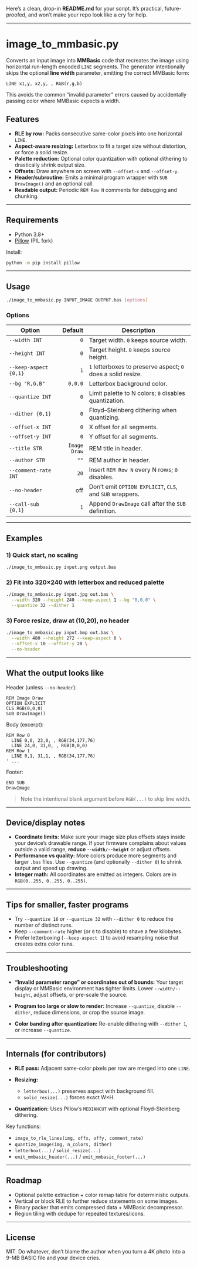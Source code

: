 Here’s a clean, drop-in **README.md** for your script. It’s practical, future-proofed, and won’t make your repo look like a cry for help.

---

# image_to_mmbasic.py

Converts an input image into **MMBasic** code that recreates the image using horizontal run-length encoded `LINE` segments.
The generator intentionally skips the optional **line width** parameter, emitting the correct MMBasic form:

```
LINE x1,y, x2,y, , RGB(r,g,b)
```

This avoids the common “invalid parameter” errors caused by accidentally passing color where MMBasic expects a width.

## Features

* **RLE by row:** Packs consecutive same-color pixels into one horizontal `LINE`.
* **Aspect-aware resizing:** Letterbox to fit a target size without distortion, or force a solid resize.
* **Palette reduction:** Optional color quantization with optional dithering to drastically shrink output size.
* **Offsets:** Draw anywhere on screen with `--offset-x` and `--offset-y`.
* **Header/subroutine:** Emits a minimal program wrapper with `SUB DrawImage()` and an optional call.
* **Readable output:** Periodic `REM Row N` comments for debugging and chunking.

---

## Requirements

* Python 3.8+
* [Pillow](https://python-pillow.org/) (PIL fork)

Install:

```bash
python -m pip install pillow
```

---

## Usage

```bash
./image_to_mmbasic.py INPUT_IMAGE OUTPUT.bas [options]
```

### Options

| Option                |      Default | Description                                                  |
| --------------------- | -----------: | ------------------------------------------------------------ |
| `--width INT`         |          `0` | Target width. `0` keeps source width.                        |
| `--height INT`        |          `0` | Target height. `0` keeps source height.                      |
| `--keep-aspect {0,1}` |          `1` | `1` letterboxes to preserve aspect; `0` does a solid resize. |
| `--bg "R,G,B"`        |      `0,0,0` | Letterbox background color.                                  |
| `--quantize INT`      |          `0` | Limit palette to N colors; `0` disables quantization.        |
| `--dither {0,1}`      |          `0` | Floyd–Steinberg dithering when quantizing.                   |
| `--offset-x INT`      |          `0` | X offset for all segments.                                   |
| `--offset-y INT`      |          `0` | Y offset for all segments.                                   |
| `--title STR`         | `Image Draw` | REM title in header.                                         |
| `--author STR`        |         `""` | REM author in header.                                        |
| `--comment-rate INT`  |         `20` | Insert `REM Row N` every N rows; `0` disables.               |
| `--no-header`         |          off | Don’t emit `OPTION EXPLICIT`, `CLS`, and `SUB` wrappers.     |
| `--call-sub {0,1}`    |          `1` | Append `DrawImage` call after the `SUB` definition.          |

---

## Examples

### 1) Quick start, no scaling

```bash
./image_to_mmbasic.py input.png output.bas
```

### 2) Fit into 320×240 with letterbox and reduced palette

```bash
./image_to_mmbasic.py input.jpg out.bas \
  --width 320 --height 240 --keep-aspect 1 --bg "0,0,0" \
  --quantize 32 --dither 1
```

### 3) Force resize, draw at (10,20), no header

```bash
./image_to_mmbasic.py input.bmp out.bas \
  --width 480 --height 272 --keep-aspect 0 \
  --offset-x 10 --offset-y 20 \
  --no-header
```

---

## What the output looks like

Header (unless `--no-header`):

```basic
REM Image Draw
OPTION EXPLICIT
CLS RGB(0,0,0)
SUB DrawImage()
```

Body (excerpt):

```basic
REM Row 0
  LINE 0,0, 23,0, , RGB(34,177,76)
  LINE 24,0, 31,0, , RGB(0,0,0)
REM Row 1
  LINE 0,1, 31,1, , RGB(34,177,76)
' ...
```

Footer:

```basic
END SUB
DrawImage
```

> Note the intentional blank argument before `RGB(...)` to skip line width.

---

## Device/display notes

* **Coordinate limits:** Make sure your image size plus offsets stays inside your device’s drawable range. If your firmware complains about values outside a valid range, **reduce `--width/--height`** or adjust offsets.
* **Performance vs quality:** More colors produce more segments and larger `.bas` files. Use `--quantize` (and optionally `--dither 0`) to shrink output and speed up drawing.
* **Integer math:** All coordinates are emitted as integers. Colors are in `RGB(0..255, 0..255, 0..255)`.

---

## Tips for smaller, faster programs

* Try `--quantize 16` or `--quantize 32` with `--dither 0` to reduce the number of distinct runs.
* Keep `--comment-rate` higher (or `0` to disable) to shave a few kilobytes.
* Prefer letterboxing (`--keep-aspect 1`) to avoid resampling noise that creates extra color runs.

---

## Troubleshooting

* **“Invalid parameter range” or coordinates out of bounds:**
  Your target display or MMBasic environment has tighter limits. Lower `--width/--height`, adjust offsets, or pre-scale the source.

* **Program too large or slow to render:**
  Increase `--quantize`, disable `--dither`, reduce dimensions, or crop the source image.

* **Color banding after quantization:**
  Re-enable dithering with `--dither 1`, or increase `--quantize`.

---

## Internals (for contributors)

* **RLE pass:** Adjacent same-color pixels per row are merged into one `LINE`.
* **Resizing:**

  * `letterbox(...)` preserves aspect with background fill.
  * `solid_resize(...)` forces exact W×H.
* **Quantization:** Uses Pillow’s `MEDIANCUT` with optional Floyd–Steinberg dithering.

Key functions:

* `image_to_rle_lines(img, offx, offy, comment_rate)`
* `quantize_image(img, n_colors, dither)`
* `letterbox(...)` / `solid_resize(...)`
* `emit_mmbasic_header(...)` / `emit_mmbasic_footer(...)`

---

## Roadmap

* Optional palette extraction + color remap table for deterministic outputs.
* Vertical or block RLE to further reduce statements on some images.
* Binary packer that emits compressed data + MMBasic decompressor.
* Region tiling with dedupe for repeated textures/icons.

---

## License

MIT. Do whatever, don’t blame the author when you turn a 4K photo into a 9-MB BASIC file and your device cries.

